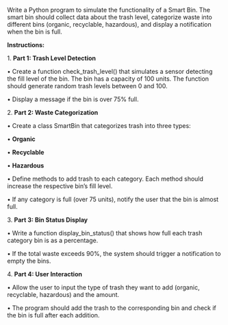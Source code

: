 Write a Python program to simulate the functionality of a Smart Bin. The smart bin should collect data about the trash level, categorize waste into different bins (organic, recyclable, hazardous), and display a notification when the bin is full.

  
**Instructions:**

  
 1\. **Part 1: Trash Level Detection**

 • Create a function check\_trash\_level() that simulates a sensor detecting the fill level of the bin. The bin has a capacity of 100 units. The function should generate random trash levels between 0 and 100.

 • Display a message if the bin is over 75% full.

 2\. **Part 2: Waste Categorization**

 • Create a class SmartBin that categorizes trash into three types:

 • **Organic**

 • **Recyclable**

 • **Hazardous**

 • Define methods to add trash to each category. Each method should increase the respective bin’s fill level.

 • If any category is full (over 75 units), notify the user that the bin is almost full.

 3\. **Part 3: Bin Status Display**

 • Write a function display\_bin\_status() that shows how full each trash category bin is as a percentage.

 • If the total waste exceeds 90%, the system should trigger a notification to empty the bins.

 4\. **Part 4: User Interaction**

 • Allow the user to input the type of trash they want to add (organic, recyclable, hazardous) and the amount.

 • The program should add the trash to the corresponding bin and check if the bin is full after each addition.